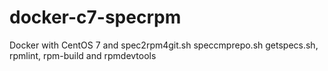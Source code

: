 # docker-c7-specrpm
Docker with CentOS 7 and spec2rpm4git.sh  speccmprepo.sh  getspecs.sh, rpmlint, rpm-build and rpmdevtools
